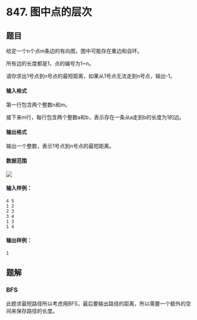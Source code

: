 <!--
 * @Author: shaqsnake
 * @Email: shaqsnake@gmail.com
 * @Date: 2019-09-16 15:58:00
 * @LastEditTime: 2019-09-30 18:20:31
 * @Description: Acwing 847
 -->

# 847. 图中点的层次

## 题目

给定一个n个点m条边的有向图，图中可能存在重边和自环。

所有边的长度都是1，点的编号为1~n。

请你求出1号点到n号点的最短距离，如果从1号点无法走到n号点，输出-1。

#### 输入格式

第一行包含两个整数n和m。

接下来m行，每行包含两个整数a和b，表示存在一条从a走到b的长度为1的边。

#### 输出格式

输出一个整数，表示1号点到n号点的最短距离。

#### 数据范围

![](http://latex.codecogs.com/gif.latex?\\1%20\leq%20n,m%20\leq%2010^5)

#### 输入样例：

```
4 5
1 2
2 3
3 4
1 3
1 4
```

#### 输出样例：

```
1
```

## 题解

### BFS

此题求最短路径所以考虑用BFS，最后要输出路径的距离，所以需要一个额外的空间来保存路径的长度。
